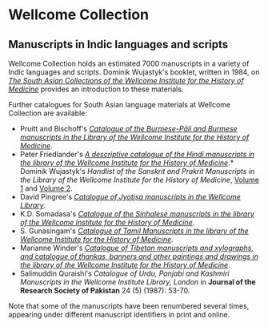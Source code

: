 # Wellcome Collection
## Manuscripts in Indic languages and scripts

Wellcome Collection holds an estimated 7000 manuscripts in a variety of Indic languages and scripts. Dominik Wujastyk's booklet, written in 1984, on [*The South Asian Collections of the Wellcome Institute for the History of Medicine*](https://archive.org/details/b20457078) provides an introduction to these materials. 

Further catalogues for South Asian language materials at Wellcome Collection are available:

* Pruitt and Bischoff's [*Catalogue of the Burmese-Pāli and Burmese manuscripts in the Library of the Wellcome Institute for the History of Medicine*](https://wellcomelibrary.org/content/documents/printed-catalogues/catalogue-of-burmese-and-burmese-pali-manuscripts.pdf).
* Peter Friedlander's [*A descriptive catalogue of the Hindi manuscripts in the library of the Wellcome Institute for the History of Medicine*](https://wellcomelibrary.org/content/documents/printed-catalogues/a-descriptive-catalogue-of-the-hindi-manuscripts.pdf).* Dominik Wujastyk's *Handlist of the Sanskrit and Prakrit Manuscripts in the Library of the Wellcome Institute for the History of Medicine*, [Volume 1](https://wellcomelibrary.org/content/documents/printed-catalogues/a-handlist-of-sanskrit-and-prakrit-manuscripts-volume-1.pdf) and [Volume 2](https://wellcomelibrary.org/content/documents/printed-catalogues/a-handlist-of-sanskrit-and-prakrit-manuscripts-volume-2.pdf). 
* David Pingree's [*Catalogue of Jyotiṣa manuscripts in the Wellcome Library*](https://search.wellcomelibrary.org/iii/encore/record/C__Rb1586034?lang=eng).
* K.D. Somadasa's [*Catalogue of the Sinhalese manuscripts in the library of the Wellcome Institute for the History of Medicine*](https://wellcomelibrary.org/content/documents/printed-catalogues/catalogue-of-the-sinhalese-manuscripts.pdf).
* S. Gunasingam's [*Catalogue of Tamil Manuscripts in the library of the Wellcome Institute for the History of Medicine*](https://www.cambridge.org/core/journals/journal-of-the-royal-asiatic-society/article/catalogue-of-tamil-manuscripts-in-the-library-of-the-wellcome-institute-for-the-history-of-medicine/54CA76377DC476E695E01E3A9ADF841B).
* Marianne Winder's [*Catalogue of Tibetan manuscripts and xylographs, and catalogue of thankas, banners and other paintings and drawings in the library of the Wellcome Institute for the History of Medicine*](https://search.wellcomelibrary.org/iii/encore/record/C__Rb1002393?lang=eng).
* Salimuddin Quraishi's *Catalogue of Urdu, Panjabi and Kashmiri Manuscripts in the Wellcome Institute Library, London* in **Journal of the Research Society of Pakistan** 24 (5) (1987): 53-70.

Note that some of the manuscripts have been renumbered several times, appearing under different manuscript identifiers in print and online.
